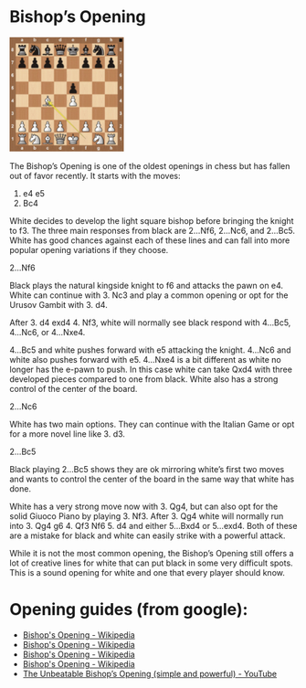 Bishop’s Opening
===
<img src="img/bishops-chess-opening.png" width="200">


The Bishop’s Opening is one of the oldest openings in chess but has fallen out of favor recently. It starts with the moves:

1. e4 e5
2. Bc4

White decides to develop the light square bishop before bringing the knight to f3. The three main responses from black are 2…Nf6, 2…Nc6, and 2…Bc5. White has good chances against each of these lines and can fall into more popular opening variations if they choose. 

2…Nf6

Black plays the natural kingside knight to f6 and attacks the pawn on e4. White can continue with 3. Nc3 and play a common opening or opt for the Urusov Gambit with 3. d4. 

After 3. d4 exd4 4. Nf3, white will normally see black respond with 4…Bc5, 4…Nc6, or 4…Nxe4. 

4…Bc5 and white pushes forward with e5 attacking the knight.
4…Nc6 and white also pushes forward with e5.
4…Nxe4 is a bit different as white no longer has the e-pawn to push. In this case white can take Qxd4 with three developed pieces compared to one from black. White also has a strong control of the center of the board. 

2…Nc6

White has two main options. They can continue with the Italian Game or opt for a more novel line like 3. d3. 

2…Bc5

Black playing 2…Bc5 shows they are ok mirroring white’s first two moves and wants to control the center of the board in the same way that white has done. 

White has a very strong move now with 3. Qg4, but can also opt for the solid Giuoco Piano by playing 3. Nf3. After 3. Qg4 white will normally run into 3. Qg4 g6 4. Qf3 Nf6 5. d4 and either 5…Bxd4 or 5…exd4. Both of these are a mistake for black and white can easily strike with a powerful attack. 

While it is not the most common opening, the Bishop’s Opening still offers a lot of creative lines for white that can put black in some very difficult spots. This is a sound opening for white and one that every player should know. 


Opening guides (from google):
===
+ [Bishop's Opening - Wikipedia](https://en.wikipedia.org/wiki/Bishop%27s_Opening)
+ [Bishop's Opening - Wikipedia](https://en.wikipedia.org/wiki/Bishop%27s_Opening#Main_variations)
+ [Bishop's Opening - Wikipedia](https://en.wikipedia.org/wiki/Bishop%27s_Opening#Berlin_Defense:_2...Nf6)
+ [Bishop's Opening - Wikipedia](https://en.wikipedia.org/wiki/Bishop%27s_Opening#Classical_Defense:_2...Bc5)
+ [The Unbeatable Bishop’s Opening (simple and powerful) - YouTube](https://www.youtube.com/watch?v=Qb3PWiIbIJs)
